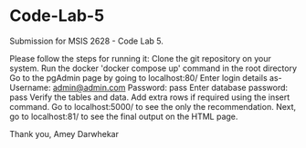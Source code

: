 # Code-Lab-5
Submission for MSIS 2628 - Code Lab 5. 

Please follow the steps for running it:
Clone the git repository on your system.
Run the docker 'docker compose up' command in the root directory
Go to the pgAdmin page by going to localhost:80/
Enter login details as- Username: admin@admin.com Password: pass
Enter database password: pass
Verify the tables and data. 
Add extra rows if required using the insert command.
Go to localhost:5000/ to see the only the recommendation.
Next, go to localhost:81/ to see the final output on the HTML page.

Thank you,
Amey Darwhekar
